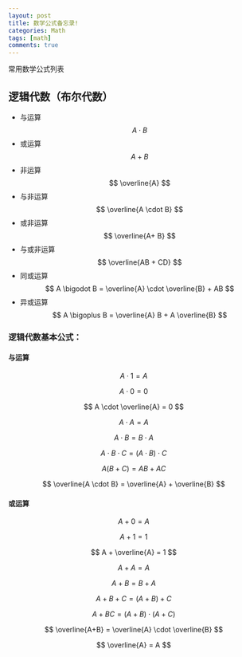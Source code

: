```yaml
---
layout: post
title: 数学公式备忘录!
categories: Math
tags: [math]
comments: true
---
```


常用数学公式列表
<!--more-->

## 逻辑代数（布尔代数）
- 与运算$$ A \cdot B $$
- 或运算$$ A + B $$
- 非运算$$ \overline{A} $$
- 与非运算$$ \overline{A \cdot B} $$
- 或非运算$$ \overline{A+ B} $$
- 与或非运算$$ \overline{AB + CD} $$
- 同或运算$$ A \bigodot B = \overline{A} \cdot  \overline{B} + AB $$
- 异或运算$$ A \bigoplus B = \overline{A} B + A \overline{B} $$

### 逻辑代数基本公式：

#### 与运算

$$ A \cdot 1 = A $$

$$ A \cdot 0 = 0  $$

$$ A \cdot \overline{A} = 0  $$

$$ A \cdot A = A  $$

$$ A \cdot B = B \cdot A  $$

$$ A \cdot B \cdot C = (A \cdot B) \cdot C  $$

$$ A(B+C) = AB + AC  $$

$$ \overline{A \cdot B} = \overline{A} + \overline{B}  $$

#### 或运算

$$ A + 0 = A  $$

$$ A + 1 = 1  $$

$$ A + \overline{A} = 1  $$

$$ A + A = A  $$

$$ A + B = B+ A  $$

$$ A + B + C = ( A + B) + C  $$

$$ A + BC = (A +B) \cdot (A + C)  $$

$$ \overline{A+B} = \overline{A} \cdot \overline{B}  $$

$$ \overline{A} = A  $$
